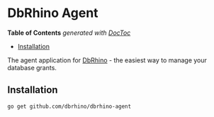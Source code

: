 # DbRhino Agent

<!-- START doctoc generated TOC please keep comment here to allow auto update -->
<!-- DON'T EDIT THIS SECTION, INSTEAD RE-RUN doctoc TO UPDATE -->
**Table of Contents**  *generated with [DocToc](https://github.com/thlorenz/doctoc)*

- [Installation](#installation)

<!-- END doctoc generated TOC please keep comment here to allow auto update -->

The agent application for [DbRhino](https://www.dbrhino.com) - the easiest way
to manage your database grants.

## Installation

```
go get github.com/dbrhino/dbrhino-agent
```
